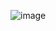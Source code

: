 ![image](https://user-images.githubusercontent.com/56048647/147796887-30e46443-e3eb-4db1-b81b-963ea97a77c2.png)
